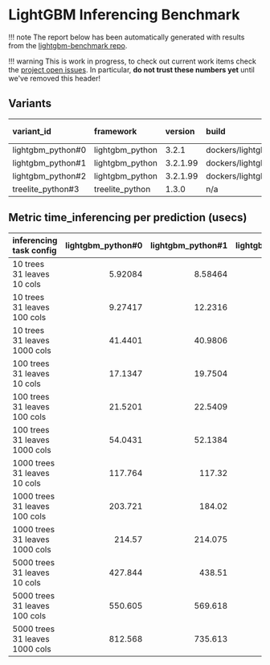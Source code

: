 # LightGBM Inferencing Benchmark

!!! note
    The report below has been automatically generated with results from the [lightgbm-benchmark repo](https://github.com/microsoft/lightgbm-benchmark).

!!! warning
    This is work in progress, to check out current work items check the [project open issues](https://github.com/microsoft/lightgbm-benchmark/issues). In particular, **do not trust these numbers yet** until we've removed this header!

## Variants

| variant_id        | framework       | version   | build                                      |   cpu count |   num threads | machine   | system   |
|:------------------|:----------------|:----------|:-------------------------------------------|------------:|--------------:|:----------|:---------|
| lightgbm_python#0 | lightgbm_python | 3.2.1     | dockers/lightgbm_cpu_mpi_pip.dockerfile    |          32 |             1 | x86_64    | Linux    |
| lightgbm_python#1 | lightgbm_python | 3.2.1.99  | dockers/lightgbm_cpu_mpi_build.dockerfile  |          32 |             1 | x86_64    | Linux    |
| lightgbm_python#2 | lightgbm_python | 3.2.1.99  | dockers/lightgbm_cpu_mpi_custom.dockerfile |          32 |             1 | x86_64    | Linux    |
| treelite_python#3 | treelite_python | 1.3.0     | n/a                                        |          32 |             1 | x86_64    | Linux    |

## Metric time_inferencing per prediction (usecs)

| inferencing task config                |   lightgbm_python#0 |   lightgbm_python#1 |   lightgbm_python#2 |   treelite_python#3 |
|:---------------------------------------|--------------------:|--------------------:|--------------------:|--------------------:|
| 10 trees<br/>31 leaves<br/>10 cols     |             5.92084 |             8.58464 |             7.55572 |            0.543094 |
| 10 trees<br/>31 leaves<br/>100 cols    |             9.27417 |            12.2316  |            11.2963  |            0.571966 |
| 10 trees<br/>31 leaves<br/>1000 cols   |            41.4401  |            40.9806  |            46.0711  |            1.76368  |
| 100 trees<br/>31 leaves<br/>10 cols    |            17.1347  |            19.7504  |            12.405   |            5.38526  |
| 100 trees<br/>31 leaves<br/>100 cols   |            21.5201  |            22.5409  |            16.6037  |            5.50926  |
| 100 trees<br/>31 leaves<br/>1000 cols  |            54.0431  |            52.1384  |            49.4389  |            8.50625  |
| 1000 trees<br/>31 leaves<br/>10 cols   |           117.764   |           117.32    |            69.3599  |           38.3443   |
| 1000 trees<br/>31 leaves<br/>100 cols  |           203.721   |           184.02    |           112.265   |          101.245    |
| 1000 trees<br/>31 leaves<br/>1000 cols |           214.57    |           214.075   |           127.218   |          116.414    |
| 5000 trees<br/>31 leaves<br/>10 cols   |           427.844   |           438.51    |           238.599   |          219.13     |
| 5000 trees<br/>31 leaves<br/>100 cols  |           550.605   |           569.618   |           305.591   |          355.015    |
| 5000 trees<br/>31 leaves<br/>1000 cols |           812.568   |           735.613   |           506.837   |          523.521    |
